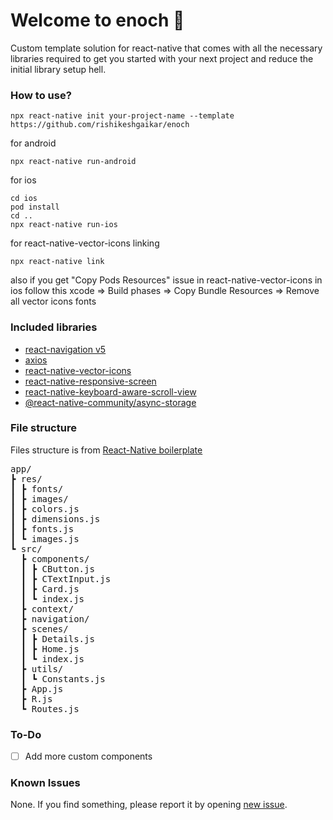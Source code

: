 # Welcome to enoch 🤖

Custom template solution for react-native that comes with all the necessary libraries required to get you started with your next project and reduce the initial library setup hell.

### How to use?

    npx react-native init your-project-name --template https://github.com/rishikeshgaikar/enoch

for android

    npx react-native run-android

for ios

    cd ios
    pod install
    cd ..
    npx react-native run-ios

for react-native-vector-icons linking

    npx react-native link

also if you get "Copy Pods Resources" issue in react-native-vector-icons in ios follow this
xcode => Build phases => Copy Bundle Resources => Remove all vector icons fonts

### Included libraries

- [react-navigation v5](https://reactnavigation.org/docs/getting-started)
- [axios](https://www.npmjs.com/package/axios)
- [react-native-vector-icons](https://www.npmjs.com/package/react-native-vector-icons)
- [react-native-responsive-screen](https://www.npmjs.com/package/react-native-responsive-screen)
- [react-native-keyboard-aware-scroll-view](https://github.com/APSL/react-native-keyboard-aware-scroll-view)
- [@react-native-community/async-storage](https://www.npmjs.com/package/@react-native-community/async-storage)

### File structure

Files structure is from [React-Native boilerplate](https://marketplace.visualstudio.com/items?itemName=rishikeshgaikar.react-native-boilerplate)

<pre>
app/  
┣ res/  
┃ ┣ fonts/  
┃ ┣ images/  
┃ ┣ colors.js  
┃ ┣ dimensions.js  
┃ ┣ fonts.js  
┃ ┗ images.js  
┗ src/
  ┣ components/  
  ┃ ┣ CButton.js  
  ┃ ┣ CTextInput.js  
  ┃	┣ Card.js  
  ┃	┗ index.js  
  ┣ context/  
  ┣ navigation/  
  ┣ scenes/  
  ┃ ┣ Details.js  
  ┃ ┣ Home.js  
  ┃ ┗ index.js  
  ┣ utils/  
  ┃ ┗ Constants.js  
  ┣ App.js  
  ┣ R.js  
  ┗ Routes.js
</pre>

### To-Do

- [ ] Add more custom components

### Known Issues

None. If you find something, please report it by opening [new issue](https://github.com/rishikeshgaikar/enoch/issues/new).
